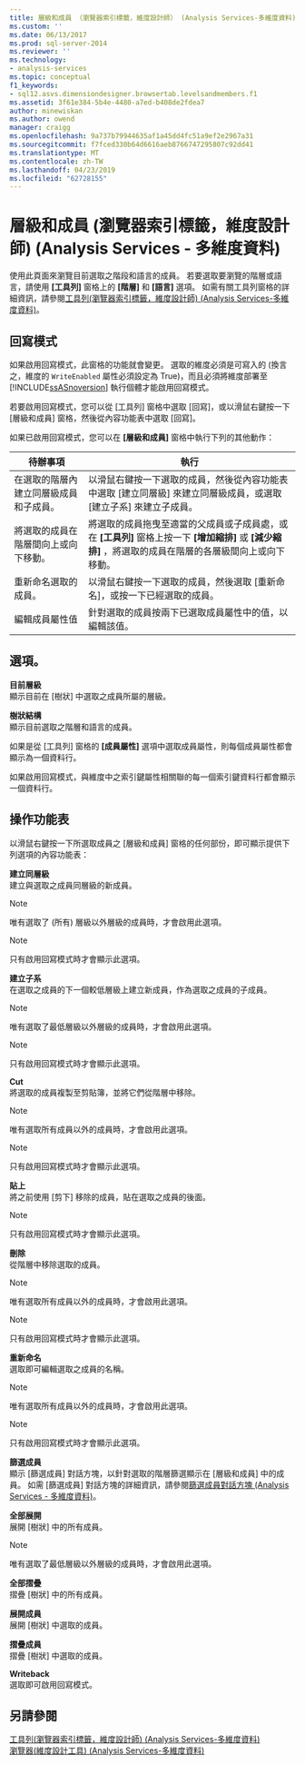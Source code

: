 ```yaml
---
title: 層級和成員 （瀏覽器索引標籤，維度設計師） (Analysis Services-多維度資料) |Microsoft Docs
ms.custom: ''
ms.date: 06/13/2017
ms.prod: sql-server-2014
ms.reviewer: ''
ms.technology:
- analysis-services
ms.topic: conceptual
f1_keywords:
- sql12.asvs.dimensiondesigner.browsertab.levelsandmembers.f1
ms.assetid: 3f61e384-5b4e-4480-a7ed-b408de2fdea7
author: minewiskan
ms.author: owend
manager: craigg
ms.openlocfilehash: 9a737b79944635af1a45dd4fc51a9ef2e2967a31
ms.sourcegitcommit: f7fced330b64d6616aeb8766747295807c92dd41
ms.translationtype: MT
ms.contentlocale: zh-TW
ms.lasthandoff: 04/23/2019
ms.locfileid: "62728155"
---
```

# <a name="level-and-members-browser-tab-dimension-designer-analysis-services---multidimensional-data"></a>層級和成員 (瀏覽器索引標籤，維度設計師) (Analysis Services - 多維度資料)
  使用此頁面來瀏覽目前選取之階段和語言的成員。 若要選取要瀏覽的階層或語言，請使用 **[工具列]** 窗格上的 **[階層]** 和 **[語言]** 選項。 如需有關工具列窗格的詳細資訊，請參閱[工具列&#40;瀏覽器索引標籤，維度設計師&#41; &#40;Analysis Services-多維度資料&#41;](toolbar-browser-tab-dimension-designer-analysis-services-multidimensional-data.md)。  
  
## <a name="writeback-mode"></a>回寫模式  
 如果啟用回寫模式，此窗格的功能就會變更。 選取的維度必須是可寫入的 (換言之，維度的 `WriteEnabled` 屬性必須設定為 True)，而且必須將維度部署至 [!INCLUDE[ssASnoversion](../includes/ssasnoversion-md.md)] 執行個體才能啟用回寫模式。  
  
 若要啟用回寫模式，您可以從 [工具列] 窗格中選取 [回寫]，或以滑鼠右鍵按一下 [層級和成員] 窗格，然後從內容功能表中選取 [回寫]。  
  
 如果已啟用回寫模式，您可以在 **[層級和成員]** 窗格中執行下列的其他動作：  
  
|待辦事項|執行|  
|-----------|-------------|  
|在選取的階層內建立同層級成員和子成員。|以滑鼠右鍵按一下選取的成員，然後從內容功能表中選取 [建立同層級] 來建立同層級成員，或選取 [建立子系] 來建立子成員。|  
|將選取的成員在階層間向上或向下移動。|將選取的成員拖曳至適當的父成員或子成員處，或在 **[工具列]** 窗格上按一下 **[增加縮排]** 或 **[減少縮排]** ，將選取的成員在階層的各層級間向上或向下移動。|  
|重新命名選取的成員。|以滑鼠右鍵按一下選取的成員，然後選取 [重新命名]，或按一下已經選取的成員。|  
|編輯成員屬性值|針對選取的成員按兩下已選取成員屬性中的值，以編輯該值。|  
  
## <a name="options"></a>選項。  
 **目前層級**  
 顯示目前在 [樹狀] 中選取之成員所屬的層級。  
  
 **樹狀結構**  
 顯示目前選取之階層和語言的成員。  
  
 如果是從 [工具列] 窗格的 **[成員屬性]** 選項中選取成員屬性，則每個成員屬性都會顯示為一個資料行。  
  
 如果啟用回寫模式，與維度中之索引鍵屬性相關聯的每一個索引鍵資料行都會顯示一個資料行。  
  
## <a name="context-menu"></a>操作功能表  
 以滑鼠右鍵按一下所選取成員之 [層級和成員] 窗格的任何部份，即可顯示提供下列選項的內容功能表：  
  
 **建立同層級**  
 建立與選取之成員同層級的新成員。  
  
> [!NOTE]  
>  唯有選取了 (所有) 層級以外層級的成員時，才會啟用此選項。  
  
> [!NOTE]  
>  只有啟用回寫模式時才會顯示此選項。  
  
 **建立子系**  
 在選取之成員的下一個較低層級上建立新成員，作為選取之成員的子成員。  
  
> [!NOTE]  
>  唯有選取了最低層級以外層級的成員時，才會啟用此選項。  
  
> [!NOTE]  
>  只有啟用回寫模式時才會顯示此選項。  
  
 **Cut**  
 將選取的成員複製至剪貼簿，並將它們從階層中移除。  
  
> [!NOTE]  
>  唯有選取所有成員以外的成員時，才會啟用此選項。  
  
> [!NOTE]  
>  只有啟用回寫模式時才會顯示此選項。  
  
 **貼上**  
 將之前使用 [剪下] 移除的成員，貼在選取之成員的後面。  
  
> [!NOTE]  
>  只有啟用回寫模式時才會顯示此選項。  
  
 **刪除**  
 從階層中移除選取的成員。  
  
> [!NOTE]  
>  唯有選取所有成員以外的成員時，才會啟用此選項。  
  
> [!NOTE]  
>  只有啟用回寫模式時才會顯示此選項。  
  
 **重新命名**  
 選取即可編輯選取之成員的名稱。  
  
> [!NOTE]  
>  唯有選取所有成員以外的成員時，才會啟用此選項。  
  
> [!NOTE]  
>  只有啟用回寫模式時才會顯示此選項。  
  
 **篩選成員**  
 顯示 [篩選成員] 對話方塊，以針對選取的階層篩選顯示在 [層級和成員] 中的成員。 如需 [篩選成員] 對話方塊的詳細資訊，請參閱[篩選成員對話方塊 &#40;Analysis Services - 多維度資料&#41;](filter-members-dialog-box-analysis-services-multidimensional-data.md)。  
  
 **全部展開**  
 展開 [樹狀] 中的所有成員。  
  
> [!NOTE]  
>  唯有選取了最低層級以外層級的成員時，才會啟用此選項。  
  
 **全部摺疊**  
 摺疊 [樹狀] 中的所有成員。  
  
 **展開成員**  
 展開 [樹狀] 中選取的成員。  
  
 **摺疊成員**  
 摺疊 [樹狀] 中選取的成員。  
  
 **Writeback**  
 選取即可啟用回寫模式。  
  
## <a name="see-also"></a>另請參閱  
 [工具列&#40;瀏覽器索引標籤，維度設計師&#41; &#40;Analysis Services-多維度資料&#41;](toolbar-browser-tab-dimension-designer-analysis-services-multidimensional-data.md)   
 [瀏覽器&#40;維度設計工具&#41; &#40;Analysis Services-多維度資料&#41;](browser-dimension-designer-analysis-services-multidimensional-data.md)  
  
  
